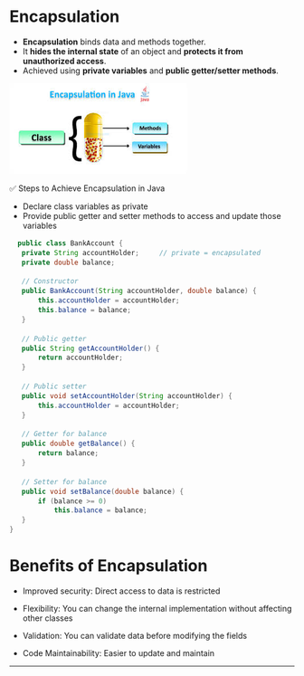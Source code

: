 # Encapsulation

- **Encapsulation** binds data and methods together.  
- It **hides the internal state** of an object and **protects it from unauthorized access**.  
- Achieved using **private variables** and **public getter/setter methods**.
  
<img src="Encapsulation.jpg" alt="Flowers in Chania">

✅ Steps to Achieve Encapsulation in Java
 - Declare class variables as private
 - Provide public getter and setter methods to access and update those variables
 ```java
   public class BankAccount {
    private String accountHolder;     // private = encapsulated
    private double balance;

    // Constructor
    public BankAccount(String accountHolder, double balance) {
        this.accountHolder = accountHolder;
        this.balance = balance;
    }

    // Public getter
    public String getAccountHolder() {
        return accountHolder;
    }

    // Public setter
    public void setAccountHolder(String accountHolder) {
        this.accountHolder = accountHolder;
    }

    // Getter for balance
    public double getBalance() {
        return balance;
    }

    // Setter for balance
    public void setBalance(double balance) {
        if (balance >= 0)
            this.balance = balance;
    }
}
```



# Benefits of Encapsulation
 - Improved security: Direct access to data is restricted

- Flexibility: You can change the internal implementation without affecting other classes

- Validation: You can validate data before modifying the fields

- Code Maintainability: Easier to update and maintain
---
